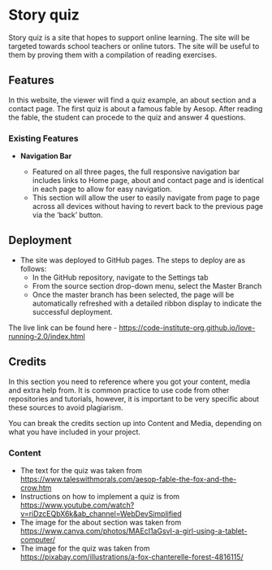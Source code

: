 # Story quiz

Story quiz is a site that hopes to support online learning. The site will be targeted towards school teachers or online tutors. The site will be useful to them by proving them with a compilation of reading exercises.

## Features 

In this website, the viewer will find a quiz example, an about section and a contact page. The first quiz is about a famous fable by Aesop. After reading the fable, the student can procede to the quiz and answer 4 questions.

### Existing Features

- __Navigation Bar__

  - Featured on all three pages, the full responsive navigation bar includes links to Home page, about and contact page and is identical in each page to allow for easy navigation.
  - This section will allow the user to easily navigate from page to page across all devices without having to revert back to the previous page via the ‘back’ button.

## Deployment

- The site was deployed to GitHub pages. The steps to deploy are as follows: 
  - In the GitHub repository, navigate to the Settings tab 
  - From the source section drop-down menu, select the Master Branch
  - Once the master branch has been selected, the page will be automatically refreshed with a detailed ribbon display to indicate the successful deployment. 

The live link can be found here - https://code-institute-org.github.io/love-running-2.0/index.html 


## Credits 

In this section you need to reference where you got your content, media and extra help from. It is common practice to use code from other repositories and tutorials, however, it is important to be very specific about these sources to avoid plagiarism. 

You can break the credits section up into Content and Media, depending on what you have included in your project. 

### Content 

- The text for the quiz was taken from https://www.taleswithmorals.com/aesop-fable-the-fox-and-the-crow.htm
- Instructions on how to implement a quiz is from https://www.youtube.com/watch?v=riDzcEQbX6k&ab_channel=WebDevSimplified
- The image for the about section was taken from https://www.canva.com/photos/MAEcI1aGsvI-a-girl-using-a-tablet-computer/
- The image for the quiz was taken from https://pixabay.com/illustrations/a-fox-chanterelle-forest-4816115/